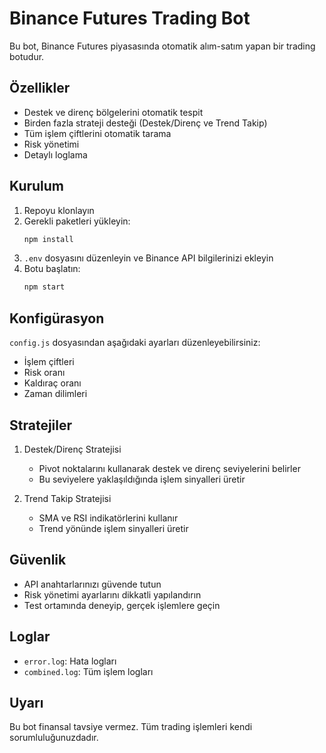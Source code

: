 # Binance Futures Trading Bot

Bu bot, Binance Futures piyasasında otomatik alım-satım yapan bir trading botudur.

## Özellikler

- Destek ve direnç bölgelerini otomatik tespit
- Birden fazla strateji desteği (Destek/Direnç ve Trend Takip)
- Tüm işlem çiftlerini otomatik tarama
- Risk yönetimi
- Detaylı loglama

## Kurulum

1. Repoyu klonlayın
2. Gerekli paketleri yükleyin:
   ```bash
   npm install
   ```
3. `.env` dosyasını düzenleyin ve Binance API bilgilerinizi ekleyin
4. Botu başlatın:
   ```bash
   npm start
   ```

## Konfigürasyon

`config.js` dosyasından aşağıdaki ayarları düzenleyebilirsiniz:

- İşlem çiftleri
- Risk oranı
- Kaldıraç oranı
- Zaman dilimleri

## Stratejiler

1. Destek/Direnç Stratejisi
   - Pivot noktalarını kullanarak destek ve direnç seviyelerini belirler
   - Bu seviyelere yaklaşıldığında işlem sinyalleri üretir

2. Trend Takip Stratejisi
   - SMA ve RSI indikatörlerini kullanır
   - Trend yönünde işlem sinyalleri üretir

## Güvenlik

- API anahtarlarınızı güvende tutun
- Risk yönetimi ayarlarını dikkatli yapılandırın
- Test ortamında deneyip, gerçek işlemlere geçin

## Loglar

- `error.log`: Hata logları
- `combined.log`: Tüm işlem logları

## Uyarı

Bu bot finansal tavsiye vermez. Tüm trading işlemleri kendi sorumluluğunuzdadır.